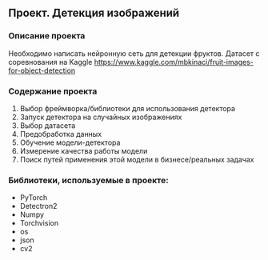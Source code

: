 ## Проект. Детекция изображений
### Описание проекта

Необходимо написать нейронную сеть для детекции фруктов.
Датасет с соревнования на Kaggle https://www.kaggle.com/mbkinaci/fruit-images-for-object-detection

### Содержание проекта 
1) Выбор фреймворка/библиотеки для использования детектора
2) Запуск детектора на случайных изображениях
3) Выбор датасета
4) Предобработка данных
5) Обучение модели-детектора
6) Измерение качества работы модели
7) Поиск путей применения этой модели в бизнесе/реальных задачах

### Библиотеки, используемые в проекте:
- PyTorch
- Detectron2
- Numpy 
- Torchvision
- os
- json
- cv2
